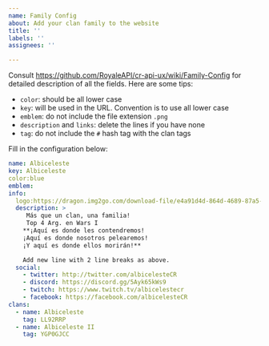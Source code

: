 ```yaml
---
name: Family Config
about: Add your clan family to the website
title: ''
labels: ''
assignees: ''

---
```


Consult https://github.com/RoyaleAPI/cr-api-ux/wiki/Family-Config for detailed description of all the fields. Here are some tips:

- `color`: should be all lower case
- `key`: will be used in the URL. Convention is to use all lower case
- `emblem`: do not include the file extension `.png`
- `description` and `links`: delete the lines if you have none
- `tag`:  do not include the `#` hash tag with the clan tags

Fill in the configuration below:

```yaml
name: Albiceleste
key: Albiceleste
color:blue
emblem: 
info:
  logo:https://dragon.img2go.com/download-file/e4a91d4d-864d-4689-87a5-006d295120af/279e2ca5-646a-45f7-87bb-a5c0f2cec323
  description: > 
     Más que un clan, una familia!
     Top 4 Arg. en Wars I 
    **¡Aquí es donde les contendremos! 
    ¡Aquí es donde nosotros pelearemos! 
    ¡Y aquí es donde ellos morirán!**

    Add new line with 2 line breaks as above.
  social:
    - twitter: http://twitter.com/albicelesteCR
    - discord: https://discord.gg/5Ayk65kWs9
    - twitch: https://www.twitch.tv/albicelestecr
    - facebook: https://facebook.com/albicelesteCR
clans:
  - name: Albiceleste
    tag: LL92RRP
  - name: Albiceleste II
    tag: YGP0GJCC
 
```

